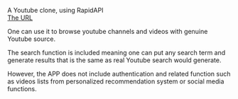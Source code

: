 A Youtube clone, using RapidAPI<br>
[The URL](https://luxury-tapioca-0e2641.netlify.app)

One can use it to browse youtube channels and videos with genuine Youtube source.<br>

The search function is included meaning one can put any search term and generate results that is the same as real Youtube search would generate.<br>

However, the APP does not include authentication and related function such as videos lists from personalized recommendation system or social media functions.
